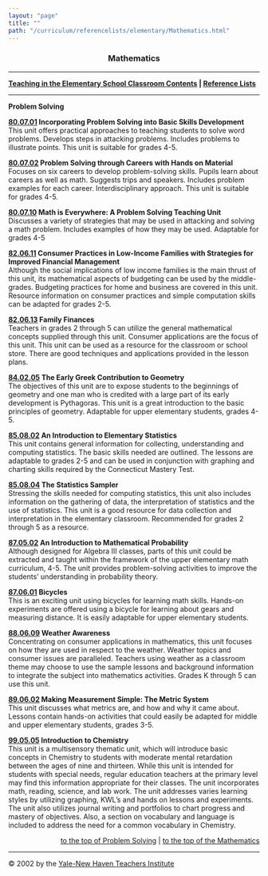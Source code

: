 ```yaml
---
layout: "page"
title: ""
path: "/curriculum/referencelists/elementary/Mathematics.html"
---
```

<main>  <center><a name="top"></a><b><h3>Mathematics</h3></b></center> <hr/> <b><a href="index.html">Teaching in the Elementary School Classroom Contents</a> | <a href="..\">Reference Lists</a></b> <br/> <hr width="100%"/> <p><a name="a"></a><b>Problem Solving</b> </p><p><b><a href="../../guides/1980/7/80.07.01.x.html">80.07.01</a>	Incorporating Problem Solving into Basic Skills Development</b> <br/>This unit offers practical approaches to teaching students to solve word problems. Develops steps in attacking problems. Includes problems to illustrate points. This unit is suitable for grades 4-5. </p><p><b><a href="../../guides/1980/7/80.07.02.x.html">80.07.02</a>	Problem Solving through Careers with Hands on Material</b> <br/>Focuses on six careers to develop problem-solving skills. Pupils learn about careers as well as math. Suggests trips and speakers. Includes problem examples for each career. Interdisciplinary approach. This unit is suitable for grades 4-5. </p><p><b><a href="../../guides/1980/7/80.07.10.x.html">80.07.10</a>	Math is Everywhere: A Problem Solving Teaching Unit</b> <br/>Discusses a variety of strategies that may be used in attacking and solving a math problem. Includes examples of how they may be used. Adaptable for grades 4-5 </p><p><b><a href="../../guides/1982/6/82.06.11.x.html">82.06.11</a>	Consumer Practices in Low-Income Families with Strategies for Improved Financial Management</b> <br/>Although the social implications of low income families is the main thrust of this unit, its mathematical aspects of budgeting can be used by the middle-grades. Budgeting practices for home and business are covered in this unit. Resource information on consumer practices and simple computation skills can be adapted for grades 2-5. </p><p><b><a href="../../guides/1982/6/82.06.13.x.html">82.06.13</a>	Family Finances</b> <br/>Teachers in grades 2 through 5 can utilize the general mathematical concepts supplied through this unit. Consumer applications are the focus of this unit. This unit can be used as a resource for the classroom or school store. There are good techniques and applications provided in the lesson plans. </p><p><b><a href="../../guides/1984/2/84.02.05.x.html">84.02.05</a>	The Early Greek Contribution to Geometry</b> <br/>The objectives of this unit are to expose students to the beginnings of geometry and one man who is credited with a large part of its early development is Pythagoras. This unit is a great introduction to the basic principles of geometry. Adaptable for upper elementary students, grades 4-5. </p><p><b><a href="../../guides/1985/8/85.08.02.x.html">85.08.02</a>	An Introduction to Elementary Statistics</b> <br/>This unit contains general information for collecting, understanding and computing statistics. The basic skills needed are outlined. The lessons are adaptable to grades 2-5 and can be used in conjunction with graphing and charting skills required by the Connecticut Mastery Test. </p><p><b><a href="../../guides/1985/8/85.08.04.x.html">85.08.04</a>	The Statistics Sampler</b> <br/>Stressing the skills needed for computing statistics, this unit also includes information on the gathering of data, the interpretation of statistics and the use of statistics. This unit is a good resource for data collection and interpretation in the elementary classroom. Recommended for grades 2 through 5 as a resource. </p><p><b><a href="../../guides/1987/5/87.05.02.x.html">87.05.02</a>	An Introduction to Mathematical Probability</b> <br/>Although designed for Algebra III classes, parts of this unit could be extracted and taught within the framework of the upper elementary math curriculum, 4-5. The unit provides problem-solving activities to improve the students’ understanding in probability theory. </p><p><b><a href="../../guides/1987/6/87.06.01.x.html">87.06.01</a>	Bicycles</b> <br/>This is an exciting unit using bicycles for learning math skills. Hands-on experiments are offered using a bicycle for learning about gears and measuring distance. It is easily adaptable for upper elementary students. </p><p><b><a href="../../guides/1988/6/88.06.09.x.html">88.06.09</a>	Weather Awareness</b> <br/>Concentrating on consumer applications in mathematics, this unit focuses on how they are used in respect to the weather. Weather topics and consumer issues are paralleled. Teachers using weather as a classroom theme may choose to use the sample lessons and background information to integrate the subject into mathematics activities. Grades K through 5 can use this unit. </p><p><b><a href="../../guides/1989/6/89.06.02.x.html">89.06.02</a>	Making Measurement Simple: The Metric System</b> <br/>This unit discusses what metrics are, and how and why it came about. Lessons contain hands-on activities that could easily be adapted for middle and upper elementary students, grades 3-5. </p><p><b><a href="../../guides/1999/5/99.05.05.x.html">99.05.05</a>	Introduction to Chemistry</b> <br/>This unit is a multisensory thematic unit, which will introduce basic concepts in Chemistry to students with moderate mental retardation between the ages of nine and thirteen. While this unit is intended for students with special needs, regular education teachers at the primary level may find this information appropriate for their classes. The unit incorporates math, reading, science, and lab work. The unit addresses varies learning styles by utilizing graphing, KWL’s and hands on lessons and experiments. The unit also utilizes journal writing and portfolios to chart progress and mastery of objectives. Also, a section on vocabulary and language is included to address the need for a common vocabulary in Chemistry. </p><div align="right"><a href="#a">to the top of Problem Solving</a> | <a href="#top">to the top of the Mathematics</a></div><hr/> © 2002 by the <a href="/">Yale-New Haven Teachers Institute</a><table cellpadding="2">                 
</table></main>